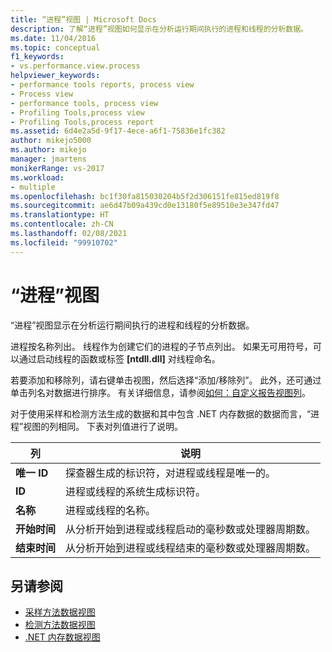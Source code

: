 ```yaml
---
title: “进程”视图 | Microsoft Docs
description: 了解“进程”视图如何显示在分析运行期间执行的进程和线程的分析数据。
ms.date: 11/04/2016
ms.topic: conceptual
f1_keywords:
- vs.performance.view.process
helpviewer_keywords:
- performance tools reports, process view
- Process view
- performance tools, process view
- Profiling Tools,process view
- Profiling Tools,process report
ms.assetid: 6d4e2a5d-9f17-4ece-a6f1-75836e1fc382
author: mikejo5000
ms.author: mikejo
manager: jmartens
monikerRange: vs-2017
ms.workload:
- multiple
ms.openlocfilehash: bc1f30fa815030204b5f2d306151fe815ed819f8
ms.sourcegitcommit: ae6d47b09a439cd0e13180f5e89510e3e347fd47
ms.translationtype: HT
ms.contentlocale: zh-CN
ms.lasthandoff: 02/08/2021
ms.locfileid: "99910702"
---
```

# <a name="process-view"></a>“进程”视图
“进程”视图显示在分析运行期间执行的进程和线程的分析数据。

 进程按名称列出。 线程作为创建它们的进程的子节点列出。 如果无可用符号，可以通过启动线程的函数或标签 **[ntdll.dll]** 对线程命名。

 若要添加和移除列，请右键单击视图，然后选择“添加/移除列”。 此外，还可通过单击列名对数据进行排序。 有关详细信息，请参阅[如何：自定义报告视图列](../profiling/how-to-customize-report-view-columns.md)。

 对于使用采样和检测方法生成的数据和其中包含 .NET 内存数据的数据而言，“进程”视图的列相同。 下表对列值进行了说明。

|列|说明|
|------------|-----------------|
|**唯一 ID**|探查器生成的标识符，对进程或线程是唯一的。|
|**ID**|进程或线程的系统生成标识符。|
|**名称**|进程或线程的名称。|
|**开始时间**|从分析开始到进程或线程启动的毫秒数或处理器周期数。|
|**结束时间**|从分析开始到进程或线程结束的毫秒数或处理器周期数。|

## <a name="see-also"></a>另请参阅
- [采样方法数据视图](../profiling/profiler-sampling-method-data-views.md)
- [检测方法数据视图](../profiling/instrumentation-method-data-views.md)
- [.NET 内存数据视图](../profiling/dotnet-memory-data-views.md)
